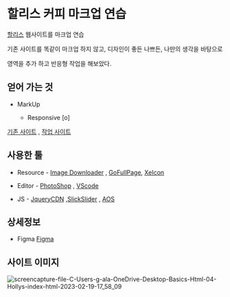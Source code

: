 #  할리스 커피 마크업 연습

  

[할리스](https://www.hollys.co.kr/) 웹사이트를 마크업 연습

  

기존 사이트를 똑같이 마크업 하지 않고, 디자인이 좋든 나쁘든, 나만의 생각을 바탕으로

  

영역을 추가 하고 반응형 작업을 해보았다.

  

##  얻어 가는 것

  

- MarkUp

	- Responsive [o]

[기존 사이트](https://www.hollys.co.kr/) , [작업 사이트](https://galadriel91.cafe24.com/hollys/)

  
  

##  사용한 툴

  

- Resource - [Image Downloader](https://chrome.google.com/webstore/detail/imagedownloader/cnpniohnfphhjihaiiggeabnkjhpaldj?hl=ko) , [GoFullPage](https://chrome.google.com/webstore/detail/gofullpage-full-page-scre/fdpohaocaechififmbbbbbknoalclacl?hl=ko), [XeIcon](https://xpressengine.github.io/XEIcon/library-2.3.3.html)

  

- Editor - [PhotoShop](https://www.adobe.com/kr/) , [VScode](https://code.visualstudio.com/)

  

- JS - [JqueryCDN](https://code.jquery.com/jquery-3.5.1.min.js) ,[SlickSlider](https://kenwheeler.github.io/slick/) , [AOS](https://michalsnik.github.io/aos/)

##  상세정보
- Figma [Figma](https://www.figma.com/file/tkeir6ApbYs8pfqhT1lImF/Hollys-Coffee?node-id=1%3A1156&t=9GS594L7vdv0Rof5-1)
    

##  사이트 이미지

  

![screencapture-file-C-Users-g-ala-OneDrive-Desktop-Basics-Html-04-Hollys-index-html-2023-02-19-17_58_09](https://user-images.githubusercontent.com/49547410/219939720-8eeea7f8-ccb6-4b93-a6f7-cdc5912c150c.png)

